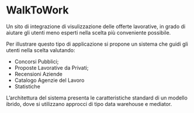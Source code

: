 # WalkToWork

Un sito di integrazione di visulizzazione delle offerte lavorative, in grado di aiutare gli utenti meno esperti nella scelta più conveniente possibile. 


Per illustrare questo tipo di applicazione si propone un sistema che guidi gli utenti nella scelta valutando:

- Concorsi Pubblici;
- Proposte Lavorative da Privati;
- Recensioni Aziende
- Catalogo Agenzie del Lavoro 
- Statistiche 


L’architettura del sistema presenta le caratteristiche standard di un modello ibrido, dove si utilizzano approcci di tipo data warehouse e mediator. 



